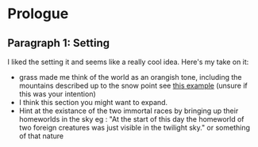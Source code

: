 # Prologue

## Paragraph 1: Setting
I liked the setting it and seems like a really cool idea. Here's my take on it:
* grass made me think of the world as an orangish tone, including the mountains described up to the snow point see [this example](https://52f4e29a8321344e30ae-0f55c9129972ac85d6b1f4e703468e6b.ssl.cf2.rackcdn.com/products/pictures/123438.jpg) (unsure if this was your intention)
* I think this section you might want to expand.
* Hint at the existance of the two immortal races by bringing up their homeworlds in the sky eg : "At the start of this day the homeworld of two foreign creatures was just visible in the twilight sky." or something of that nature